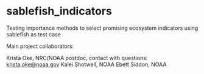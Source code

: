 # sablefish_indicators
Testing importance methods to select promising ecosystem indicators using sablefish as test case

Main project collaborators:

Krista Oke, NRC/NOAA postdoc, contact with questions: krista.oke@noaa.gov
Kalei Shotwell, NOAA
Ebett Siddon, NOAA

